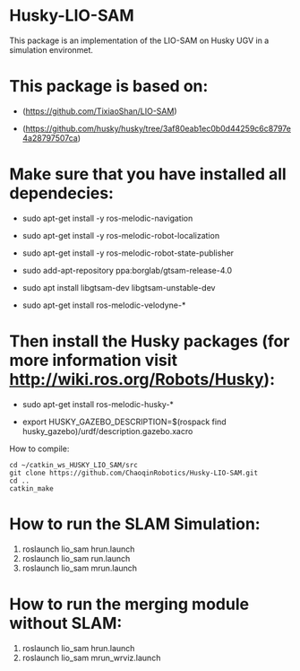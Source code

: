 # Husky-LIO-SAM
This package is an implementation of the LIO-SAM on Husky UGV in a simulation environmet.

This package is based on:
=========================
  - (https://github.com/TixiaoShan/LIO-SAM)
  
  - (https://github.com/husky/husky/tree/3af80eab1ec0b0d44259c6c8797e4a28797507ca)


Make sure that you have installed all dependecies:
==================================================
  - sudo apt-get install -y ros-melodic-navigation
  
  - sudo apt-get install -y ros-melodic-robot-localization
  
  - sudo apt-get install -y ros-melodic-robot-state-publisher
  
  - sudo add-apt-repository ppa:borglab/gtsam-release-4.0
  
  - sudo apt install libgtsam-dev libgtsam-unstable-dev
  
  - sudo apt-get install ros-melodic-velodyne-*
  

Then install the Husky packages (for more information visit http://wiki.ros.org/Robots/Husky):
==============================================================================================
  - sudo apt-get install ros-melodic-husky-*
  
  - export HUSKY_GAZEBO_DESCRIPTION=$(rospack find husky_gazebo)/urdf/description.gazebo.xacro
  
How to compile:
```
cd ~/catkin_ws_HUSKY_LIO_SAM/src
git clone https://github.com/ChaoqinRobotics/Husky-LIO-SAM.git
cd ..
catkin_make
```

How to run the SLAM Simulation:
===============================
1. roslaunch lio_sam hrun.launch
2. roslaunch lio_sam run.launch
3. roslaunch lio_sam mrun.launch



How to run the merging module without SLAM:
===========================================
1. roslaunch lio_sam hrun.launch
2. roslaunch lio_sam mrun_wrviz.launch
